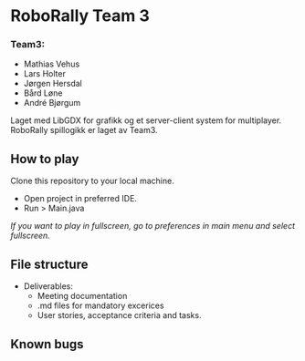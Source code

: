 # RoboRally Team 3 
### Team3: 
- Mathias Vehus
- Lars Holter 
- Jørgen Hersdal 
- Bård Løne
- André Bjørgum


Laget med LibGDX for grafikk og et server-client system for multiplayer. RoboRally spillogikk er laget av Team3.

## How to play 

Clone this repository to your local machine.
- Open project in preferred IDE. 
- Run > Main.java

*If you want to play in fullscreen, go to preferences in main menu and select fullscreen.*
## File structure 
- Deliverables:
    - Meeting documentation
    - .md files for mandatory excerices
    - User stories, acceptance criteria and tasks. 
    
## Known bugs
